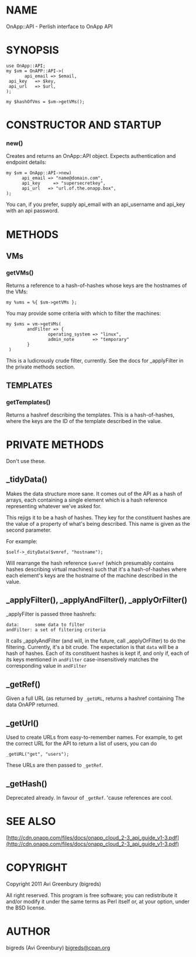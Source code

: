 # NAME

OnApp::API - Perlish interface to OnApp API

# SYNOPSIS

    use OnApp::API;
    my $vm = OnAPP::API->(
           api_email => $email,
	 api_key   => $key,
	 api_url   => $url,
    );

    my $hashOfVms = $vm->getVMs();

# CONSTRUCTOR AND STARTUP

### new()

Creates and returns an OnApp::API object. Expects authentication and endpoint details:

    my $vm = OnApp::API->new)
          api_email => "name@domain.com",
          api_key	  => "supersecretkey",
          api_url   => "url.of.the.onapp.box",
    );

You can, if you prefer, supply api_email with an api_username and api_key with an api password.

# METHODS

## VMs

### getVMs()

Returns a reference to a hash-of-hashes whose keys are the hostnames of the VMs:

    my %vms = %{ $vm->getVMs };

You may provide some criteria with which to filter the machines:

    my $vms = vm->getVMs(
            andFilter => {
                    operating_system => "linux",
                    admin_note       => "temporary"
            }
     )

This is a ludicrously crude filter, currently. See the docs for _applyFilter in the
private methods section.

## TEMPLATES

### getTemplates()

Returns a hashref describing the templates. This is a hash-of-hashes, where the keys
are the ID of the template described in the value.



# PRIVATE METHODS

Don't use these.

## _tidyData()

Makes the data structure more sane. It comes out of the API as a hash of arrays, each 
containing a single element which is a hash reference representing whatever we've asked
for.

This rejigs it to be a hash of hashes. They key for the constituent hashes are the value
of a property of what's being described. This name is given as the second parameter.

For example:

    $self->_dityData($vmref, "hostname");

Will rearrange the hash reference `$vmref` (which presumably contains hashes describing
virtual machines) such that it's a hash-of-hashes where each element's keys are the 
hostname of the machine described in the value.



## _applyFilter(), _applyAndFilter(), _applyOrFilter()



_applyFilter is passed three hashrefs:

    data:      some data to filter
    andFilter: a set of filtering criteria

It calls _applyAndFilter (and will, in the future, call _applyOrFilter)
to do the filtering. Currently, it's a bit crude. The expectation is that
`data` will be a hash of hashes. Each of its constituent hashes is kept if, 
and only if, each of its keys mentioned in `andFilter` case-insensitively
matches the corresponding value in `andFilter`

## _getRef()

Given a full URL (as returned by `_getURL`, returns a hashref containing
The data OnAPP returned.

## _getUrl()
Used to create URLs from easy-to-remember names. For example, to get
the correct URL for the API to return a list of users, you can do

    _getURL("get", "users");

These URLs are then passed to `_getRef`.

## _getHash()

Deprecated already. In favour of `_getRef`. 'cause references are cool.

# SEE ALSO

[http://cdn.onapp.com/files/docs/onapp_cloud_2-3_api_guide_v1-3.pdf](http://cdn.onapp.com/files/docs/onapp_cloud_2-3_api_guide_v1-3.pdf)

# COPYRIGHT

Copyright 2011 Avi Greenbury (bigreds)

All right reserved. This program is free software; you can redistribute it and/or modify 
it under the same terms as Perl itself or, at your option, under the BSD license.

# AUTHOR
  bigreds (Avi Greenbury) bigreds@cpan.org